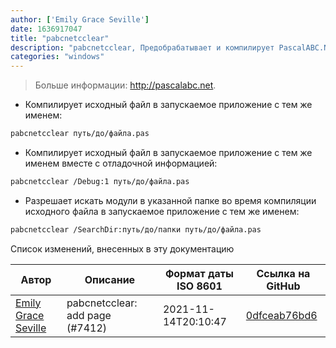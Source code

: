 ```yaml
---
author: ['Emily Grace Seville']
date: 1636917047
title: "pabcnetcclear"
description: "pabcnetcclear, Предобрабатывает и компилирует PascalABC.NET исходные файлы."
categories: "windows"
---
```

> Больше информации: <http://pascalabc.net>.

- Компилирует исходный файл в запускаемое приложение с тем же именем:

```bash
pabcnetcclear путь/до/файла.pas
```

- Компилирует исходный файл в запускаемое приложение с тем же именем вместе с отладочной информацией:

```bash
pabcnetcclear /Debug:1 путь/до/файла.pas
```

- Разрешает искать модули в указанной папке во время компиляции исходного файла в запускаемое приложение с тем же именем:

```bash
pabcnetcclear /SearchDir:путь/до/папки путь/до/файла.pas
```
Список изменений, внесенных в эту документацию


Автор | Описание | Формат даты ISO 8601 | Ссылка на GitHub
------|-----|-----|-----
[Emily Grace Seville](mailto:emilyseville7cf@gmail.com) | pabcnetcclear: add page (#7412) | 2021-11-14T20:10:47 | [0dfceab76bd6](https://github.com/tldr-pages/tldr/commit/0dfceab76bd62a5b5d34bc7c4979250f4ca19a7e)

